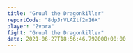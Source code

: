 ```yaml
---
title: "Gruul the Dragonkiller"
reportCode: "8dpJrVLAZtf2m16X"
player: "Zvora"
fight: "Gruul the Dragonkiller"
date: 2021-06-27T18:56:46.792000+00:00
---
```

